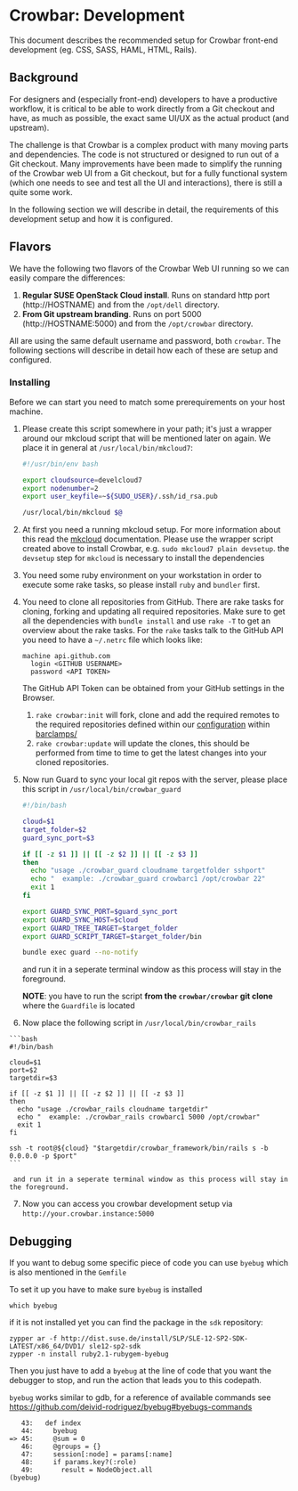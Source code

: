 # Crowbar: Development

This document describes the recommended setup for Crowbar front-end development
(eg. CSS, SASS, HAML, HTML, Rails).

## Background

For designers and (especially front-end) developers to have a productive
workflow, it is critical to be able to work directly from a Git checkout and
have, as much as possible, the exact same UI/UX as the actual product (and
upstream).

The challenge is that Crowbar is a complex product with many moving parts and
dependencies. The code is not structured or designed to run out of a Git
checkout. Many improvements have been made to simplify the running of the
Crowbar web UI from a Git checkout, but for a fully functional system (which one
needs to see and test all the UI and interactions), there is still a quite some
work.

In the following section we will describe in detail, the requirements of this
development setup and how it is configured.

## Flavors

We have the following two flavors of the Crowbar Web UI running so we can easily
compare the differences:

  1. __Regular SUSE OpenStack Cloud install__. Runs on standard http port
     (http://HOSTNAME) and from the `/opt/dell` directory.
  2. __From Git upstream branding__. Runs on port 5000
     (http://HOSTNAME:5000) and from the `/opt/crowbar` directory.

All are using the same default username and password, both `crowbar`. The
following sections will describe in detail how each of these are setup and
configured.

### Installing

Before we can start you need to match some prerequirements on your host machine.

  1. Please create this script somewhere in your path; it's just a wrapper
     around our mkcloud script that will be mentioned later on again. We place
     it in general at `/usr/local/bin/mkcloud7`:

     ```bash
     #!/usr/bin/env bash

     export cloudsource=develcloud7
     export nodenumber=2
     export user_keyfile=~${SUDO_USER}/.ssh/id_rsa.pub

     /usr/local/bin/mkcloud $@
     ```

  2. At first you need a running mkcloud setup. For more information about this
     read the [mkcloud](https://git.io/vYO2E) documentation. Please use the
     wrapper script created above to install Crowbar, e.g. `sudo mkcloud7 plain devsetup`.
     the `devsetup` step for `mkcloud` is necessary to install the dependencies

  3. You need some ruby environment on your workstation in order to execute some
     rake tasks, so please install `ruby` and `bundler` first.

  4. You need to clone all repositories from GitHub. There are rake tasks for
     cloning, forking and updating all required repositories. Make sure to get
     all the dependencies with `bundle install` and use `rake -T` to get
     an overview about the rake tasks.
     For the `rake` tasks talk to the GitHub API you need to have a `~/.netrc` file
     which looks like:

         machine api.github.com
           login <GITHUB USERNAME>
           password <API TOKEN>

     The GitHub API Token can be obtained from your GitHub settings in the Browser.

     1. `rake crowbar:init` will fork, clone and add the required remotes to the
        required repositories defined within our [configuration](../config/barclamps.yml)
        within [barclamps/](../barclamps/)
     2. `rake crowbar:update` will update the clones, this should be performed from time
        to time to get the latest changes into your cloned repositories.

  5. Now run Guard to sync your local git repos with the server, please place this script in
     `/usr/local/bin/crowbar_guard`

     ```bash
     #!/bin/bash

     cloud=$1
     target_folder=$2
     guard_sync_port=$3

     if [[ -z $1 ]] || [[ -z $2 ]] || [[ -z $3 ]]
     then
       echo "usage ./crowbar_guard cloudname targetfolder sshport"
       echo "  example: ./crowbar_guard crowbarc1 /opt/crowbar 22"
       exit 1
     fi

     export GUARD_SYNC_PORT=$guard_sync_port
     export GUARD_SYNC_HOST=$cloud
     export GUARD_TREE_TARGET=$target_folder
     export GUARD_SCRIPT_TARGET=$target_folder/bin

     bundle exec guard --no-notify
     ```

     and run it in a seperate terminal window as this process will stay in the foreground.

     **NOTE**: you have to run the script **from the `crowbar/crowbar` git
     clone** where the `Guardfile` is located

  6. Now place the following script in `/usr/local/bin/crowbar_rails`

    ```bash
    #!/bin/bash

    cloud=$1
    port=$2
    targetdir=$3

    if [[ -z $1 ]] || [[ -z $2 ]] || [[ -z $3 ]]
    then
      echo "usage ./crowbar_rails cloudname targetdir"
      echo "  example: ./crowbar_rails crowbarc1 5000 /opt/crowbar"
      exit 1
    fi

    ssh -t root@${cloud} "$targetdir/crowbar_framework/bin/rails s -b 0.0.0.0 -p $port"
    ```

     and run it in a seperate terminal window as this process will stay in the foreground.

  7. Now you can access you crowbar development setup via `http://your.crowbar.instance:5000`

## Debugging

If you want to debug some specific piece of code you can use `byebug` which is
also mentioned in the `Gemfile`

To set it up you have to make sure `byebug` is installed

    which byebug

if it is not installed yet you can find the package in the `sdk` repository:

    zypper ar -f http://dist.suse.de/install/SLP/SLE-12-SP2-SDK-LATEST/x86_64/DVD1/ sle12-sp2-sdk
    zypper -n install ruby2.1-rubygem-byebug

Then you just have to add a `byebug` at the line of code that you want the
debugger to stop, and run the action that leads you to this codepath.

`byebug` works similar to gdb, for a reference of available commands see
https://github.com/deivid-rodriguez/byebug#byebugs-commands

       43:   def index
       44:     byebug
    => 45:     @sum = 0
       46:     @groups = {}
       47:     session[:node] = params[:name]
       48:     if params.key?(:role)
       49:       result = NodeObject.all
    (byebug)
